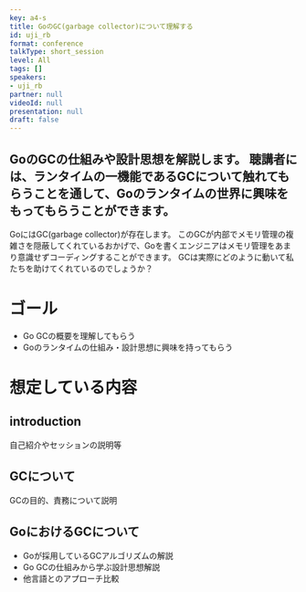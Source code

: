 ```yaml
---
key: a4-s
title: GoのGC(garbage collector)について理解する
id: uji_rb
format: conference
talkType: short_session
level: All
tags: []
speakers:
- uji_rb
partner: null
videoId: null
presentation: null
draft: false
---
```

GoのGCの仕組みや設計思想を解説します。
聴講者には、ランタイムの一機能であるGCについて触れてもらうことを通して、Goのランタイムの世界に興味をもってもらうことができます。
---
GoにはGC(garbage collector)が存在します。
このGCが内部でメモリ管理の複雑さを隠蔽してくれているおかげで、Goを書くエンジニアはメモリ管理をあまり意識せずコーディングすることができます。
GCは実際にどのように動いて私たちを助けてくれているのでしょうか？

# ゴール
- Go GCの概要を理解してもらう
- Goのランタイムの仕組み・設計思想に興味を持ってもらう

# 想定している内容

## introduction 
自己紹介やセッションの説明等

## GCについて
GCの目的、責務について説明

## GoにおけるGCについて
- Goが採用しているGCアルゴリズムの解説
- Go GCの仕組みから学ぶ設計思想解説
- 他言語とのアプローチ比較